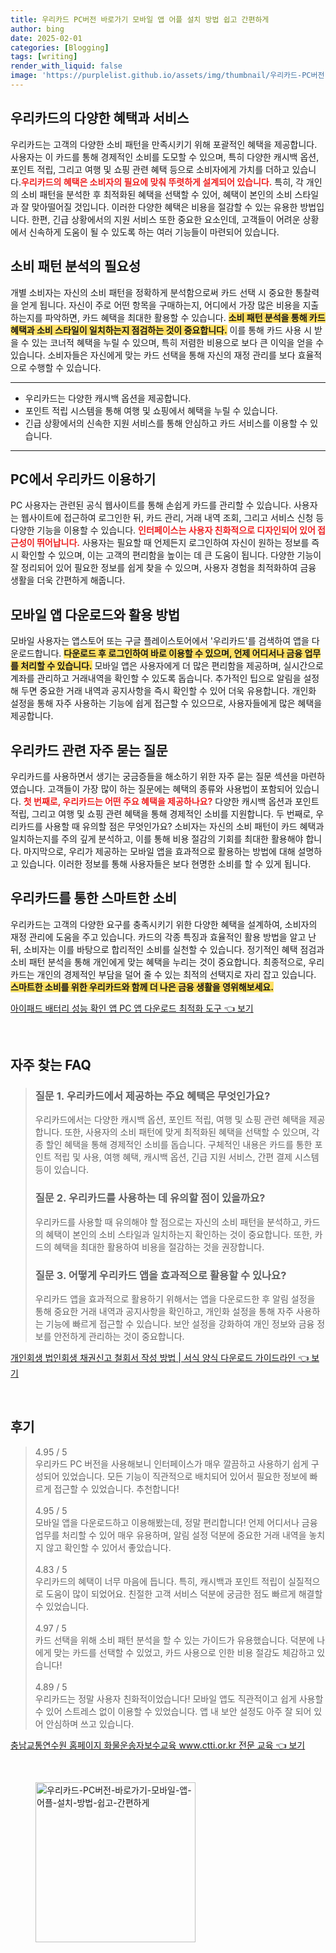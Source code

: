 ```yaml
---
title: 우리카드 PC버전 바로가기 모바일 앱 어플 설치 방법 쉽고 간편하게
author: bing
date: 2025-02-01
categories: [Blogging]
tags: [writing]
render_with_liquid: false
image: 'https://purplelist.github.io/assets/img/thumbnail/우리카드-PC버전-바로가기-모바일-앱-어플-설치-방법-쉽고-간편하게.webp'
---
```



<h2 id='우리카드 혜택과 서비스'>우리카드의 다양한 혜택과 서비스</h2>

<p>우리카드는 고객의 다양한 소비 패턴을 만족시키기 위해 포괄적인 혜택을 제공합니다. 사용자는 이 카드를 통해 경제적인 소비를 도모할 수 있으며, 특히 다양한 캐시백 옵션, 포인트 적립, 그리고 여행 및 쇼핑 관련 혜택 등으로 소비자에게 가치를 더하고 있습니다.<b><span style="color: #ee2323;">우리카드의 혜택은 소비자의 필요에 맞춰 뚜렷하게 설계되어 있습니다.</span></b> 특히, 각 개인의 소비 패턴을 분석한 후 최적화된 혜택을 선택할 수 있어, 혜택이 본인의 소비 스타일과 잘 맞아떨어질 것입니다. 이러한 다양한 혜택은 비용을 절감할 수 있는 유용한 방법입니다. 한편, 긴급 상황에서의 지원 서비스 또한 중요한 요소인데, 고객들이 어려운 상황에서 신속하게 도움이 될 수 있도록 하는 여러 기능들이 마련되어 있습니다.</p>

<h2 id='소비 패턴 분석의 중요성'>소비 패턴 분석의 필요성</h2>

<p>개별 소비자는 자신의 소비 패턴을 정확하게 분석함으로써 카드 선택 시 중요한 통찰력을 얻게 됩니다. 자신이 주로 어떤 항목을 구매하는지, 어디에서 가장 많은 비용을 지출하는지를 파악하면, 카드 혜택을 최대한 활용할 수 있습니다. <b><span style="background-color: #ffe066;">소비 패턴 분석을 통해 카드 혜택과 소비 스타일이 일치하는지 점검하는 것이 중요합니다.</span></b> 이를 통해 카드 사용 시 받을 수 있는 코너적 혜택을 누릴 수 있으며, 특히 저렴한 비용으로 보다 큰 이익을 얻을 수 있습니다. 소비자들은 자신에게 맞는 카드 선택을 통해 자신의 재정 관리를 보다 효율적으로 수행할 수 있습니다.</p>

<hr />

<ul>
    <li>우리카드는 다양한 캐시백 옵션을 제공합니다.</li>
    <li>포인트 적립 시스템을 통해 여행 및 쇼핑에서 혜택을 누릴 수 있습니다.</li>
    <li>긴급 상황에서의 신속한 지원 서비스를 통해 안심하고 카드 서비스를 이용할 수 있습니다.</li>
</ul>

<hr />

<h2 id='우리카드 PC 이용법'>PC에서 우리카드 이용하기</h2>

<p>PC 사용자는 관련된 공식 웹사이트를 통해 손쉽게 카드를 관리할 수 있습니다. 사용자는 웹사이트에 접근하여 로그인한 뒤, 카드 관리, 거래 내역 조회, 그리고 서비스 신청 등 다양한 기능을 이용할 수 있습니다. <b><span style="color: #ee2323;">인터페이스는 사용자 친화적으로 디자인되어 있어 접근성이 뛰어납니다.</span></b> 사용자는 필요할 때 언제든지 로그인하여 자신이 원하는 정보를 즉시 확인할 수 있으며, 이는 고객의 편리함을 높이는 데 큰 도움이 됩니다. 다양한 기능이 잘 정리되어 있어 필요한 정보를 쉽게 찾을 수 있으며, 사용자 경험을 최적화하여 금융 생활을 더욱 간편하게 해줍니다.</p>

<h2 id='모바일 앱 다운로드 및 활용'>모바일 앱 다운로드와 활용 방법</h2>

<p>모바일 사용자는 앱스토어 또는 구글 플레이스토어에서 '우리카드'를 검색하여 앱을 다운로드합니다. <b><span style="background-color: #ffe066;">다운로드 후 로그인하여 바로 이용할 수 있으며, 언제 어디서나 금융 업무를 처리할 수 있습니다.</span></b> 모바일 앱은 사용자에게 더 많은 편리함을 제공하며, 실시간으로 계좌를 관리하고 거래내역을 확인할 수 있도록 돕습니다. 추가적인 팁으로 알림을 설정해 두면 중요한 거래 내역과 공지사항을 즉시 확인할 수 있어 더욱 유용합니다. 개인화 설정을 통해 자주 사용하는 기능에 쉽게 접근할 수 있으므로, 사용자들에게 많은 혜택을 제공합니다.</p>

<h2 id='자주 묻는 질문'>우리카드 관련 자주 묻는 질문</h2>

<p>우리카드를 사용하면서 생기는 궁금증들을 해소하기 위한 자주 묻는 질문 섹션을 마련하였습니다. 고객들이 가장 많이 하는 질문에는 혜택의 종류와 사용법이 포함되어 있습니다. <b><span style="color: #ee2323;">첫 번째로, 우리카드는 어떤 주요 혜택을 제공하나요?</span></b> 다양한 캐시백 옵션과 포인트 적립, 그리고 여행 및 쇼핑 관련 혜택을 통해 경제적인 소비를 지원합니다. 두 번째로, 우리카드를 사용할 때 유의할 점은 무엇인가요? 소비자는 자신의 소비 패턴이 카드 혜택과 일치하는지를 주의 깊게 분석하고, 이를 통해 비용 절감의 기회를 최대한 활용해야 합니다. 마지막으로, 우리가 제공하는 모바일 앱을 효과적으로 활용하는 방법에 대해 설명하고 있습니다. 이러한 정보를 통해 사용자들은 보다 현명한 소비를 할 수 있게 됩니다.</p>

<h2 id='결론'>우리카드를 통한 스마트한 소비</h2>

<p>우리카드는 고객의 다양한 요구를 충족시키기 위한 다양한 혜택을 설계하여, 소비자의 재정 관리에 도움을 주고 있습니다. 카드의 각종 특징과 효율적인 활용 방법을 알고 난 뒤, 소비자는 이를 바탕으로 합리적인 소비를 실천할 수 있습니다. 정기적인 혜택 점검과 소비 패턴 분석을 통해 개인에게 맞는 혜택을 누리는 것이 중요합니다. 최종적으로, 우리카드는 개인의 경제적인 부담을 덜어 줄 수 있는 최적의 선택지로 자리 잡고 있습니다. <b><span style="background-color: #ffe066;">스마트한 소비를 위한 우리카드와 함께 더 나은 금융 생활을 영위해보세요.</span></b></p>


<p><a class="click-button" title="아이패드 배터리 성능 확인 앱 PC 앱 다운로드 최적화 도구" href="https://purplelist.github.io/posts/%EC%95%84%EC%9D%B4%ED%8C%A8%EB%93%9C-%EB%B0%B0%ED%84%B0%EB%A6%AC-%EC%84%B1%EB%8A%A5-%ED%99%95%EC%9D%B8-%EC%95%B1-PC-%EC%95%B1-%EB%8B%A4%EC%9A%B4%EB%A1%9C%EB%93%9C-%EC%B5%9C%EC%A0%81%ED%99%94-%EB%8F%84%EA%B5%AC/" rel="dofollow">아이패드 배터리 성능 확인 앱 PC 앱 다운로드 최적화 도구 👈 보기</a></p><br>
<h2 id='자주_찾는_FAQ'>자주 찾는 FAQ</h2>
<div itemscope="" itemtype="https://schema.org/FAQPage">
<blockquote>
<div itemscope="" itemprop="mainEntity" itemtype="https://schema.org/Question">
<h3 itemprop="name">질문 1. 우리카드에서 제공하는 주요 혜택은 무엇인가요?</h3>
<div itemscope="" itemprop="acceptedAnswer" itemtype="https://schema.org/Answer">
<span itemprop="text">
<p>우리카드에서는 다양한 캐시백 옵션, 포인트 적립, 여행 및 쇼핑 관련 혜택을 제공합니다. 또한, 사용자의 소비 패턴에 맞게 최적화된 혜택을 선택할 수 있으며, 각종 할인 혜택을 통해 경제적인 소비를 돕습니다. 구체적인 내용은 카드를 통한 포인트 적립 및 사용, 여행 혜택, 캐시백 옵션, 긴급 지원 서비스, 간편 결제 시스템 등이 있습니다.</p>
</span>
</div>
</div>
<div itemscope="" itemprop="mainEntity" itemtype="https://schema.org/Question">
<h3 itemprop="name">질문 2. 우리카드를 사용하는 데 유의할 점이 있을까요?</h3>
<div itemscope="" itemprop="acceptedAnswer" itemtype="https://schema.org/Answer">
<span itemprop="text">
<p>우리카드를 사용할 때 유의해야 할 점으로는 자신의 소비 패턴을 분석하고, 카드의 혜택이 본인의 소비 스타일과 일치하는지 확인하는 것이 중요합니다. 또한, 카드의 혜택을 최대한 활용하여 비용을 절감하는 것을 권장합니다.</p>
</span>
</div>
</div>
<div itemscope="" itemprop="mainEntity" itemtype="https://schema.org/Question">
<h3 itemprop="name">질문 3. 어떻게 우리카드 앱을 효과적으로 활용할 수 있나요?</h3>
<div itemscope="" itemprop="acceptedAnswer" itemtype="https://schema.org/Answer">
<span itemprop="text">
<p>우리카드 앱을 효과적으로 활용하기 위해서는 앱을 다운로드한 후 알림 설정을 통해 중요한 거래 내역과 공지사항을 확인하고, 개인화 설정을 통해 자주 사용하는 기능에 빠르게 접근할 수 있습니다. 보안 설정을 강화하여 개인 정보와 금융 정보를 안전하게 관리하는 것이 중요합니다.</p>
</span>
</div>
</div>
</blockquote>
</div>
<p><a class="click-button" title="개인회생 법인회생 채권신고 철회서 작성 방법 | 서식 양식 다운로드 가이드라인" href="https://purplelist.github.io/posts/%EA%B0%9C%EC%9D%B8%ED%9A%8C%EC%83%9D-%EB%B2%95%EC%9D%B8%ED%9A%8C%EC%83%9D-%EC%B1%84%EA%B6%8C%EC%8B%A0%EA%B3%A0-%EC%B2%A0%ED%9A%8C%EC%84%9C-%EC%9E%91%EC%84%B1-%EB%B0%A9%EB%B2%95-%EC%84%9C%EC%8B%9D-%EC%96%91%EC%8B%9D-%EB%8B%A4%EC%9A%B4%EB%A1%9C%EB%93%9C-%EA%B0%80%EC%9D%B4%EB%93%9C%EB%9D%BC%EC%9D%B8/" rel="dofollow">개인회생 법인회생 채권신고 철회서 작성 방법 | 서식 양식 다운로드 가이드라인 👈 보기</a></p><br>
<h2 id='후기'>후기</h2>
<div itemscope itemtype="https://schema.org/Product">
  <blockquote>
  <div itemprop="review" itemscope itemtype="https://schema.org/Review">
      <div itemprop="reviewRating" itemscope itemtype="https://schema.org/Rating"> <span itemprop="ratingValue">4.95</span> / <span itemprop="bestRating">5</span> </div>
      <span itemprop="reviewBody">우리카드 PC 버전을 사용해보니 인터페이스가 매우 깔끔하고 사용하기 쉽게 구성되어 있었습니다. 모든 기능이 직관적으로 배치되어 있어서 필요한 정보에 빠르게 접근할 수 있었습니다. 추천합니다!</span>
  </div>
  <br>
  <div itemprop="review" itemscope itemtype="https://schema.org/Review">
      <div itemprop="reviewRating" itemscope itemtype="https://schema.org/Rating"> <span itemprop="ratingValue">4.95</span> / <span itemprop="bestRating">5</span> </div>
      <span itemprop="reviewBody">모바일 앱을 다운로드하고 이용해봤는데, 정말 편리합니다! 언제 어디서나 금융 업무를 처리할 수 있어 매우 유용하며, 알림 설정 덕분에 중요한 거래 내역을 놓치지 않고 확인할 수 있어서 좋았습니다.</span>
  </div>
  <br>
  <div itemprop="review" itemscope itemtype="https://schema.org/Review">
      <div itemprop="reviewRating" itemscope itemtype="https://schema.org/Rating"> <span itemprop="ratingValue">4.83</span> / <span itemprop="bestRating">5</span> </div>
      <span itemprop="reviewBody">우리카드의 혜택이 너무 마음에 듭니다. 특히, 캐시백과 포인트 적립이 실질적으로 도움이 많이 되었어요. 친절한 고객 서비스 덕분에 궁금한 점도 빠르게 해결할 수 있었습니다.</span>
  </div>
  <br>
  <div itemprop="review" itemscope itemtype="https://schema.org/Review">
      <div itemprop="reviewRating" itemscope itemtype="https://schema.org/Rating"> <span itemprop="ratingValue">4.97</span> / <span itemprop="bestRating">5</span> </div>
      <span itemprop="reviewBody">카드 선택을 위해 소비 패턴 분석을 할 수 있는 가이드가 유용했습니다. 덕분에 나에게 맞는 카드를 선택할 수 있었고, 카드 사용으로 인한 비용 절감도 체감하고 있습니다!</span>
  </div>
  <br>
  <div itemprop="review" itemscope itemtype="https://schema.org/Review">
      <div itemprop="reviewRating" itemscope itemtype="https://schema.org/Rating"> <span itemprop="ratingValue">4.89</span> / <span itemprop="bestRating">5</span> </div>
      <span itemprop="reviewBody">우리카드는 정말 사용자 친화적이었습니다! 모바일 앱도 직관적이고 쉽게 사용할 수 있어 스트레스 없이 이용할 수 있었습니다. 앱 내 보안 설정도 아주 잘 되어 있어 안심하며 쓰고 있습니다.</span>
  </div>
  </blockquote>
</div>
<p><a class="click-button" title="충남교통연수원 홈페이지 화물운송자보수교육 www.ctti.or.kr 전문 교육" href="https://purplelist.github.io/posts/%EC%B6%A9%EB%82%A8%EA%B5%90%ED%86%B5%EC%97%B0%EC%88%98%EC%9B%90-%ED%99%88%ED%8E%98%EC%9D%B4%EC%A7%80-%ED%99%94%EB%AC%BC%EC%9A%B4%EC%86%A1%EC%9E%90%EB%B3%B4%EC%88%98%EA%B5%90%EC%9C%A1-www.ctti.or.kr-%EC%A0%84%EB%AC%B8-%EA%B5%90%EC%9C%A1/" rel="dofollow">충남교통연수원 홈페이지 화물운송자보수교육 www.ctti.or.kr 전문 교육 👈 보기</a></p><br>
<figure class="image"><img src="https://purplelist.github.io/assets/img/thumbnail/우리카드-PC버전-바로가기-모바일-앱-어플-설치-방법-쉽고-간편하게.webp" alt="우리카드-PC버전-바로가기-모바일-앱-어플-설치-방법-쉽고-간편하게" width="256" height="256"></figure>
